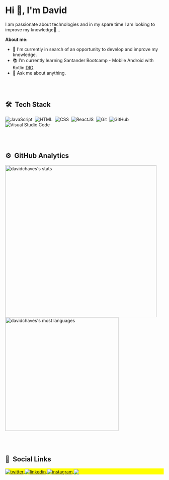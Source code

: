 <h1 align="left">Hi 👋, I'm David</h1>

I am passionate about technologies  and in my spare time I am looking to improve my knowledge🌱...

<strong>About me:</strong>
- 🔭 I'm currently in search of an opportunity to develop and improve my knowledge.
- 📚 I’m currently learning Santander Bootcamp -  Mobile Android with Kotlin [DIO](dio.me/en)
- 💬 Ask me about anything.

<br><br>

## 🛠 &nbsp;Tech Stack

![JavaScript](https://img.shields.io/badge/-JavaScript-05122A?style=flat&logo=javascript)&nbsp;
![HTML](https://img.shields.io/badge/-HTML-05122A?style=flat&logo=HTML5)&nbsp;
![CSS](https://img.shields.io/badge/-CSS-05122A?style=flat&logo=CSS3&logoColor=1572B6)&nbsp;
![ReactJS](https://img.shields.io/badge/-React-05122A?style=flat&logo=react)&nbsp;
![Git](https://img.shields.io/badge/-Git-05122A?style=flat&logo=git)&nbsp;
![GitHub](https://img.shields.io/badge/-GitHub-05122A?style=flat&logo=github)&nbsp;
![Visual Studio Code](https://img.shields.io/badge/-Visual%20Studio%20Code-05122A?style=flat&logo=visual-studio-code&logoColor=007ACC)&nbsp;

<br><br>

## ⚙️ &nbsp;GitHub Analytics

<p align="left">
<img width="481em" src="https://github-readme-stats.vercel.app/api?username=davidchaves&show_icons=true&theme=vision-friendly-dark" alt="davidchaves's stats"/>
<img width="360em" src="https://github-readme-stats.vercel.app/api/top-langs/?username=davidchaves&layout=compact&theme=vision-friendly-dark" alt="davidchaves's most languages"/>
</p>

<br><br>

## 👦 &nbsp;Social Links

<p align="left" style="background:yellow">
<a href="https://twitter.com/david__chaves" target="_blank">
  <img align="center" src="https://img.shields.io/badge/-david__chaves-05122A?style=flat&logo=twitter" alt="twitter"/>  
</a>
<a href="https://www.linkedin.com/in/david0chaves" target="_blank">
  <img align="center" src="https://img.shields.io/badge/-david0chaves-05122A?style=flat&logo=linkedin" alt="linkedin"/>
</a>
<a href="https://www.instagram.com/david_.chaves/" target="_blank">
 <img align="center" src="https://img.shields.io/badge/-david__.chaves-05122A?style=flat&logo=instagram" alt="instagram"/>
</a>
<a href = "mailto:david92nz@gmail.com" target="_blank">
  <img align="center" src="https://img.shields.io/badge/-GMAIL-05122A?style=flat&logo=gmail">
</a>

</p>
